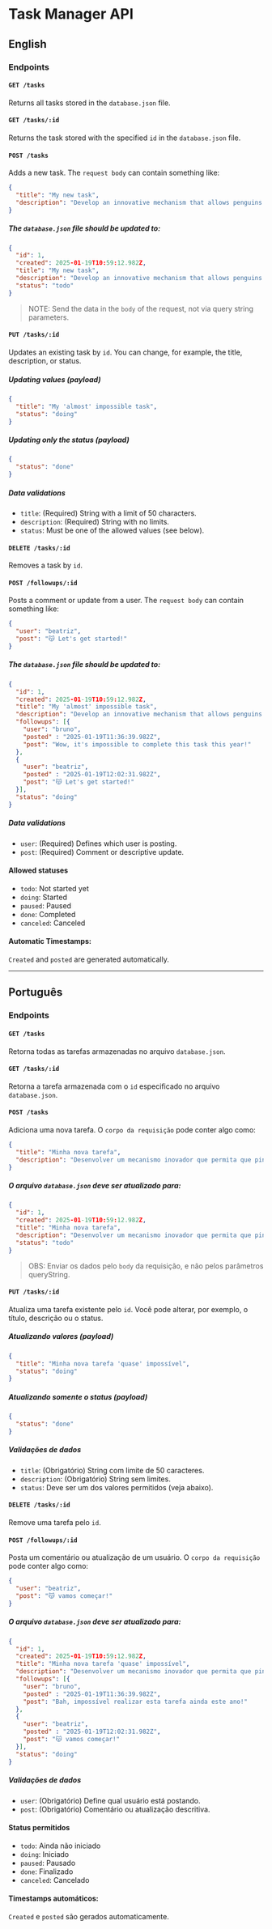 # Task Manager API

## English

### Endpoints
#### `GET /tasks`
Returns all tasks stored in the `database.json` file.

#### `GET /tasks/:id`
Returns the task stored with the specified `id` in the `database.json` file.

#### `POST /tasks`
Adds a new task. The `request body` can contain something like:

```json
{
  "title": "My new task",
  "description": "Develop an innovative mechanism that allows penguins to teleport while performing ice dance choreographies. The system must include colorful lights and sound effects inspired by 1980s discos."
}
```

##### The `database.json` file should be updated to:
```json
{
  "id": 1,
  "created": 2025-01-19T10:59:12.982Z,
  "title": "My new task",
  "description": "Develop an innovative mechanism that allows penguins to teleport while performing ice dance choreographies. The system must include colorful lights and sound effects inspired by 1980s discos.",
  "status": "todo"
}
```
> NOTE: Send the data in the `body` of the request, not via query string parameters.

#### `PUT /tasks/:id`
Updates an existing task by `id`. You can change, for example, the title, description, or status.

##### Updating values (payload)
```json
{
  "title": "My 'almost' impossible task",
  "status": "doing"
}
```

##### Updating only the status (payload)
```json
{
  "status": "done"
}
```

##### Data validations
- `title`: (Required) String with a limit of 50 characters.
- `description`: (Required) String with no limits.
- `status`: Must be one of the allowed values (see below).

#### `DELETE /tasks/:id`
Removes a task by `id`.

#### `POST /followups/:id`
Posts a comment or update from a user. The `request body` can contain something like:

```json
{
  "user": "beatriz",
  "post": "😽 Let's get started!"
}
```

##### The `database.json` file should be updated to:

```json
{
  "id": 1,
  "created": 2025-01-19T10:59:12.982Z,
  "title": "My 'almost' impossible task",
  "description": "Develop an innovative mechanism that allows penguins to teleport while performing ice dance choreographies. The system must include colorful lights and sound effects inspired by 1980s discos.",
  "followups": [{
    "user": "bruno",
    "posted" : "2025-01-19T11:36:39.982Z",
    "post": "Wow, it's impossible to complete this task this year!"
  },
  {
    "user": "beatriz",
    "posted" : "2025-01-19T12:02:31.982Z",
    "post": "😽 Let's get started!"
  }],
  "status": "doing"
}
```

##### Data validations
- `user`: (Required) Defines which user is posting.
- `post`: (Required) Comment or descriptive update.

#### Allowed statuses
- `todo`: Not started yet
- `doing`: Started
- `paused`: Paused
- `done`: Completed
- `canceled`: Canceled

#### Automatic Timestamps:
`Created` and `posted` are generated automatically.

---

## Português

### Endpoints
#### `GET /tasks`
Retorna todas as tarefas armazenadas no arquivo `database.json`.

#### `GET /tasks/:id`
Retorna a tarefa armazenada com o `id` especificado no arquivo `database.json`.

#### `POST /tasks`
Adiciona uma nova tarefa. O `corpo da requisição` pode conter algo como:

```json
{
  "title": "Minha nova tarefa",
  "description": "Desenvolver um mecanismo inovador que permita que pinguins realizem teletransporte enquanto executam coreografias de dança no gelo. O sistema deve incluir luzes coloridas e efeitos sonoros inspirados em discotecas dos anos 80."
}
```

##### O arquivo `database.json` deve ser atualizado para:
```json
{
  "id": 1,
  "created": 2025-01-19T10:59:12.982Z,
  "title": "Minha nova tarefa",
  "description": "Desenvolver um mecanismo inovador que permita que pinguins realizem teletransporte enquanto executam coreografias de dança no gelo. O sistema deve incluir luzes coloridas e efeitos sonoros inspirados em discotecas dos anos 80.",
  "status": "todo"
}
```
> OBS: Enviar os dados pelo `body` da requisição, e não pelos parâmetros queryString.

#### `PUT /tasks/:id`
Atualiza uma tarefa existente pelo `id`. Você pode alterar, por exemplo, o título, descrição ou o status.

##### Atualizando valores (payload)
```json
{
  "title": "Minha nova tarefa 'quase' impossível",
  "status": "doing"
}
```

##### Atualizando somente o status (payload)
```json
{
  "status": "done"
}
```

##### Validações de dados
- `title`: (Obrigatório) String com limite de 50 caracteres.
- `description`: (Obrigatório) String sem limites.
- `status`: Deve ser um dos valores permitidos (veja abaixo).

#### `DELETE /tasks/:id`
Remove uma tarefa pelo `id`.

#### `POST /followups/:id`
Posta um comentário ou atualização de um usuário. O `corpo da requisição` pode conter algo como:

```json
{
  "user": "beatriz",
  "post": "😽 vamos começar!"
}
```

##### O arquivo `database.json` deve ser atualizado para:

```json
{
  "id": 1,
  "created": 2025-01-19T10:59:12.982Z,
  "title": "Minha nova tarefa 'quase' impossível",
  "description": "Desenvolver um mecanismo inovador que permita que pinguins realizem teletransporte enquanto executam coreografias de dança no gelo. O sistema deve incluir luzes coloridas e efeitos sonoros inspirados em discotecas dos anos 80.",
  "followups": [{
    "user": "bruno",
    "posted" : "2025-01-19T11:36:39.982Z",
    "post": "Bah, impossível realizar esta tarefa ainda este ano!"
  },
  {
    "user": "beatriz",
    "posted" : "2025-01-19T12:02:31.982Z",
    "post": "😽 vamos começar!"
  }],
  "status": "doing"
}
```

##### Validações de dados
- `user`: (Obrigatório) Define qual usuário está postando.
- `post`: (Obrigatório) Comentário ou atualização descritiva.

#### Status permitidos
- `todo`: Ainda não iniciado
- `doing`: Iniciado
- `paused`: Pausado
- `done`: Finalizado
- `canceled`: Cancelado

#### Timestamps automáticos:
`Created` e `posted` são gerados automaticamente.